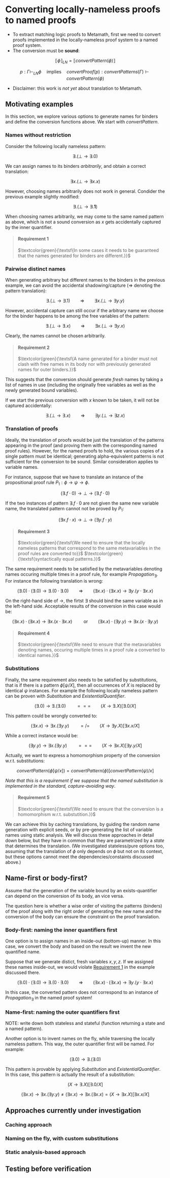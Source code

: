 # Converting locally-nameless proofs to named proofs

- To extract matching logic proofs to Metamath, first we need to convert proofs implemented in the locally-nameless proof system to a named proof system.
- The conversion must be **sound**:

$$
⟦\phi⟧_{LN} = ⟦convertPattern(\phi)⟧
$$

$$
p : \Gamma \vdash_{LN} \phi \quad\text{implies}\quad convertProof(p) : convertPatterns(\Gamma) \vdash convertPattern(\phi)
$$

- Disclaimer: this work is *not yet* about translation to Metamath.

## Motivating examples

In this section, we explore various options to generate names for binders and define the conversion functions above. We start with $convertPattern$.

### Names without restriction

Consider the following locally nameless pattern:

$$
\exists . (\bot \to \exists . 0)
$$

We can assign names to its binders *arbitrarily*, and obtain a correct translation:

$$
\exists x. (\bot \to \exists x. x)
$$

However, choosing names arbitrarily does not work in general. Condider the previous example slightly modified:

$$
\exists . (\bot \to \exists . \mathbf{1})
$$

When choosing names arbitrarily, we may come to the same named pattern as above, which is not a sound conversion as $x$ gets accidentally captured by the inner quantifier.

> #### Requirement 1
> $\textcolor{green}{\textsf{In some cases it needs to be guaranteed that the names generated for binders are different.}}$

### Pairwise distinct names

When generating arbitrary but different names to the binders in the previous example, we can avoid the accidental shadowing/capture ($\Longrightarrow$ denoting the pattern translation):

$$
\exists . (\bot \to \exists . 1) \qquad\Longrightarrow\qquad \exists x. (\bot \to \exists y. y)
$$

However, accidental capture can still occur if the arbitrary name we choose for the binder happens to be among the free variables of the pattern:

$$
\exists . (\bot \to \exists . x) \qquad\Longrightarrow\qquad \exists x. (\bot \to \exists y. x)
$$

Clearly, the names cannot be chosen arbitrarily.

> #### Requirement 2
> $\textcolor{green}{\textsf{A name generated for a binder must not clash with free names in its body nor with previously generated names for outer binders.}}$

This suggests that the conversion should generate *fresh* names by taking a list of names in use (including the originally free variables as well as the newly generated bound variables).

If we start the previous conversion with $x$ known to be taken, it will not be captured accidentally:

$$
\exists . (\bot \to \exists . x) \qquad\Longrightarrow\qquad \exists y. (\bot \to \exists z. x)
$$

### Translation of proofs

Ideally, the translation of proofs would be just the translation of the patterns appearing in the proof (and proving them with the corresponding named proof rules). However, for the named proofs to hold, the various copies of a single pattern must be identical; generating alpha-equivalent patterns is not sufficient for the conversion to be sound. Similar consideration applies to variable names.

For instance, suppose that we have to translate an instance of the propositional proof rule $P_1 : \phi \to \psi \to \phi$.

$$
(\exists . f \cdot 0) \to \bot \to (\exists . f \cdot 0)
$$

If the two instances of pattern $\exists . f \cdot 0$ are not given the same new variable name, the translated pattern cannot not be proved by $P_1$:

$$
(\exists x. f \cdot x) \to \bot \to (\exists y. f \cdot y)
$$

> #### Requirement 3
> $\textcolor{green}{\textsf{We need to ensure that the locally nameless patterns that correspond to the same metavariables in the proof rules are converted to}}$
> $\textcolor{green}{\textsf{syntactically equal patterns.}}$

The same requirement needs to be satisfied by the metavariables denoting names occuring multiple times in a proof rule, for example $Propagation_\exists$. For instance the following translation is wrong:

$$
(\exists . 0) \cdot (\exists . 0) \to \exists . (0 \cdot \exists . 0) \qquad\Longrightarrow\qquad
(\exists x. x) \cdot (\exists x. x) \to \exists y. (y \cdot \exists x. x)
$$

On the right-hand side of $\to$, the firtst $\exists$ should bind the same variable as in the left-hand side. Acceptable results of the conversion in this case would be:

$$
(\exists x. x) \cdot (\exists x. x) \to \exists x. (x \cdot \exists x. x) \qquad\textsf{ or}\qquad
(\exists x. x) \cdot (\exists y. y) \to \exists x. (x \cdot \exists y. y)
$$

> #### Requirement 4
> $\textcolor{green}{\textsf{We need to ensure that the metavariables denoting names, occuring multiple times in a proof rule a converted to identical names.}}$

### Substitutions

Finally, the same requirement also needs to be satisfied by substitutions, that is if there is a pattern $\phi[\psi/X]$, then all occurrences of $X$ is replaced by identical $\psi$ instances. For example the following locally nameless pattern can be proven with $Substitution$ and $Existential Quantifier$.

$$
(\exists . 0) \to \exists . (\exists . 0) \qquad === \qquad (X \to \exists . X)[\exists . 0/X]
$$

This pattern could be wrongly converted to:

$$
(\exists x. x) \to \exists x. (\exists y. y) \qquad =/= \qquad (X \to \exists y. X)[\exists x . x/X]
$$

While a correct instance would be:

$$
(\exists y. y) \to \exists x. (\exists y. y) \qquad === \qquad (X \to \exists x. X)[\exists y . y/X]
$$

Actually, we want to express a homomorphism property of the conversion w.r.t. substitutions:

$$
convertPattern(\phi[\psi/x]) = convertPattern(\phi)[convertPattern(\psi)/x]
$$

*Note that this is a requirement if we suppose that the named substitution is implemented in the standard, capture-avoiding way*.

> #### Requirement 5
> $\textcolor{green}{\textsf{We need to ensure that the conversion is a homomorphism w.r.t. substutition.}}$



We can achieve this by caching translations, by guiding the random name generation with explicit seeds, or by pre-generating the list of variable names using static analysis. We will discuss these approaches in detail down below, but they have in common that they are parametrized by a *state* that determines the translation.
(We investigated stateless/pure options too, assuming that the translation of $\phi$ only depends on $\phi$ but not on its context, but these options cannot meet the dependencies/constaints discussed above.)

## Name-first or body-first?

Assume that the generation of the variable bound by an exists-quantifier can depend on the conversion of its body, an vice versa.

The question here is whether a wise order of visiting the patterns (binders) of the proof along with the right order of generating the new name and the conversion of the body can ensure the constraint on the proof translation.

### Body-first: naming the inner quantifiers first

One option is to assign names in an inside-out (bottom-up) manner. In this case, we convert the body and based on the result we invent the new quantified name.

Suppose that we generate distict, fresh variables $x, y, z$. If we assigned these names inside-out, we would violate [Requirement 1](#requirement-4) in the example discussed there.

$$
(\exists . 0) \cdot (\exists . 0) \to \exists . (0 \cdot \exists . 0) \qquad\Longrightarrow\qquad
(\exists x. x) \cdot (\exists x. x) \to \exists y. (y \cdot \exists x. x)
$$

In this case, the converted pattern does not correspond to an instance of $Propagation_\exists$ in the named proof system!

### Name-first: naming the outer quantifiers first

NOTE: write down both stateless and stateful (function returning a state and a named pattern).

Another option is to invent names on the fly, while traversing the locally nameless pattern. This way, the outer quantifier first will be named. For example:

$$
(\exists . 0) \to \exists . (\exists . 0)
$$

This pattern is provable by applying $Substitution$ and $Existential Quantifier$. In this case, this pattern is actually the result of a substitution:

$$
(X \to \exists . X)[\exists . 0/X]
$$

$$
(\exists x. x) \to \exists x. (\exists y. y) \neq (\exists x. x) \to \exists x. (\exists x. x) = (X \to \exists x. X)[\exists x. x/X]
$$

## Approaches currently under investigation

### Caching approach

### Naming on the fly, with custom substitutions

### Static analysis-based approach

## Testing before verification

